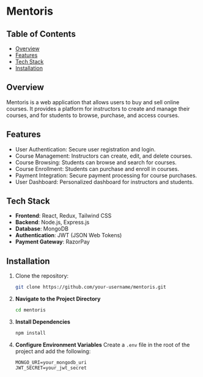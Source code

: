 # Mentoris

## Table of Contents

- [Overview](#overview)
- [Features](#features)
- [Tech Stack](#tech-stack)
- [Installation](#installation)

## Overview

Mentoris is a web application that allows users to buy and sell online courses. It provides a platform for instructors to create and manage their courses, and for students to browse, purchase, and access courses.

## Features

- User Authentication: Secure user registration and login.
- Course Management: Instructors can create, edit, and delete courses.
- Course Browsing: Students can browse and search for courses.
- Course Enrollment: Students can purchase and enroll in courses.
- Payment Integration: Secure payment processing for course purchases.
- User Dashboard: Personalized dashboard for instructors and students.

## Tech Stack

- **Frontend**: React, Redux, Tailwind CSS
- **Backend**: Node.js, Express.js
- **Database**: MongoDB
- **Authentication**: JWT (JSON Web Tokens)
- **Payment Gateway**: RazorPay

## Installation

1. Clone the repository:
   ```bash
   git clone https://github.com/your-username/mentoris.git

2. **Navigate to the Project Directory**
    ```sh
    cd mentoris
    ```

3. **Install Dependencies**
    ```sh
    npm install
    ```

4. **Configure Environment Variables**
   Create a `.env` file in the root of the project and add the following:
   ```plaintext
   MONGO_URI=your_mongodb_uri
   JWT_SECRET=your_jwt_secret

